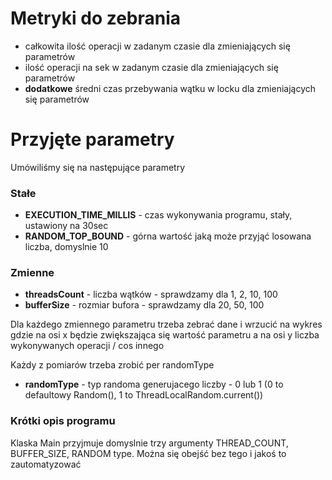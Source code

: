 # Metryki do zebrania

- całkowita ilość operacji w zadanym czasie dla zmieniających się parametrów
- ilość operacji na sek w zadanym czasie dla zmieniających się parametrów
- **dodatkowe** średni czas przebywania wątku w locku dla zmieniających się parametrów

# Przyjęte parametry

Umówiliśmy się na następujące parametry

### Stałe
- **EXECUTION_TIME_MILLIS** - czas wykonywania programu, stały, ustawiony na 30sec
- **RANDOM_TOP_BOUND** - górna wartość jaką może przyjąć losowana liczba, domyslnie 10

### Zmienne
- **threadsCount** - liczba wątków - sprawdzamy dla 1, 2, 10, 100
- **bufferSize** - rozmiar bufora - sprawdzamy dla 20, 50, 100

Dla każdego zmiennego parametru trzeba zebrać dane i wrzucić na wykres gdzie na osi x będzie
zwiększająca się wartość parametru a na osi y liczba wykonywanych operacji / cos innego

Każdy z pomiarów trzeba zrobić per randomType
- **randomType** - typ randoma generujacego liczby - 0 lub 1 (0 to defaultowy Random(), 1 to ThreadLocalRandom.current())

### Krótki opis programu
Klaska Main przyjmuje domyslnie trzy argumenty THREAD_COUNT, BUFFER_SIZE, RANDOM type. Można się obejść bez tego i jakoś to
zautomatyzować
